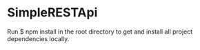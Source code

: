 # SimpleRESTApi

Run $ npm install in the root directory to get and install all project dependencies locally.
